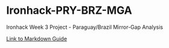 # Ironhack-PRY-BRZ-MGA
Ironhack Week 3 Project - Paraguay/Brazil Mirror-Gap Analysis

[Link to Markdown Guide](https://www.markdownguide.org)

